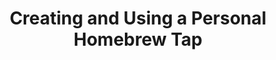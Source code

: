 ---
title: "Creating and Using a Personal Homebrew Tap"
tags: ["articles"]
showTableOfContents: false
aliases: ["/articles/"]
externalURL: "https://dev.to/target-ops/creating-and-using-a-personal-homebrew-tap-53bm"
---
